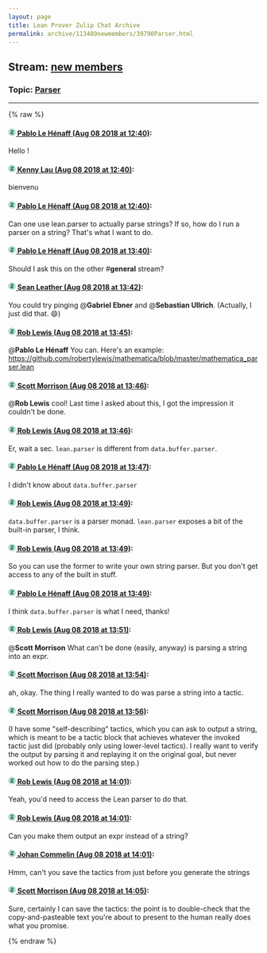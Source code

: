 ```yaml
---
layout: page
title: Lean Prover Zulip Chat Archive 
permalink: archive/113489newmembers/39790Parser.html
---
```


## Stream: [new members](index.html)
### Topic: [Parser](39790Parser.html)

---


{% raw %}
#### [![Click to go to Zulip](../../assets/img/zulip2.png) Pablo Le Hénaff (Aug 08 2018 at 12:40)](https://leanprover.zulipchat.com/#narrow/stream/113489-new%20members/topic/Parser/near/131100158):
Hello !

#### [![Click to go to Zulip](../../assets/img/zulip2.png) Kenny Lau (Aug 08 2018 at 12:40)](https://leanprover.zulipchat.com/#narrow/stream/113489-new%20members/topic/Parser/near/131100172):
bienvenu

#### [![Click to go to Zulip](../../assets/img/zulip2.png) Pablo Le Hénaff (Aug 08 2018 at 12:40)](https://leanprover.zulipchat.com/#narrow/stream/113489-new%20members/topic/Parser/near/131100173):
Can one use lean.parser to actually parse strings? If so, how do I run a parser on a string? That's what I want to do.

#### [![Click to go to Zulip](../../assets/img/zulip2.png) Pablo Le Hénaff (Aug 08 2018 at 13:40)](https://leanprover.zulipchat.com/#narrow/stream/113489-new%20members/topic/Parser/near/131102457):
Should I ask this on the other #**general**  stream?

#### [![Click to go to Zulip](../../assets/img/zulip2.png) Sean Leather (Aug 08 2018 at 13:42)](https://leanprover.zulipchat.com/#narrow/stream/113489-new%20members/topic/Parser/near/131102527):
You could try pinging @**Gabriel Ebner** and @**Sebastian Ullrich**. (Actually, I just did that. :smile:)

#### [![Click to go to Zulip](../../assets/img/zulip2.png) Rob Lewis (Aug 08 2018 at 13:45)](https://leanprover.zulipchat.com/#narrow/stream/113489-new%20members/topic/Parser/near/131102655):
@**Pablo Le Hénaff** You can. Here's an example: https://github.com/robertylewis/mathematica/blob/master/mathematica_parser.lean

#### [![Click to go to Zulip](../../assets/img/zulip2.png) Scott Morrison (Aug 08 2018 at 13:46)](https://leanprover.zulipchat.com/#narrow/stream/113489-new%20members/topic/Parser/near/131102723):
@**Rob Lewis** cool! Last time I asked about this, I got the impression it couldn't be done.

#### [![Click to go to Zulip](../../assets/img/zulip2.png) Rob Lewis (Aug 08 2018 at 13:46)](https://leanprover.zulipchat.com/#narrow/stream/113489-new%20members/topic/Parser/near/131102733):
Er, wait a sec. `lean.parser` is different from `data.buffer.parser`.

#### [![Click to go to Zulip](../../assets/img/zulip2.png) Pablo Le Hénaff (Aug 08 2018 at 13:47)](https://leanprover.zulipchat.com/#narrow/stream/113489-new%20members/topic/Parser/near/131102760):
I didn't know about `data.buffer.parser`

#### [![Click to go to Zulip](../../assets/img/zulip2.png) Rob Lewis (Aug 08 2018 at 13:49)](https://leanprover.zulipchat.com/#narrow/stream/113489-new%20members/topic/Parser/near/131102828):
`data.buffer.parser` is a parser monad. `lean.parser` exposes a bit of the built-in parser, I think.

#### [![Click to go to Zulip](../../assets/img/zulip2.png) Rob Lewis (Aug 08 2018 at 13:49)](https://leanprover.zulipchat.com/#narrow/stream/113489-new%20members/topic/Parser/near/131102840):
So you can use the former to write your own string parser. But you don't get access to any of the built in stuff.

#### [![Click to go to Zulip](../../assets/img/zulip2.png) Pablo Le Hénaff (Aug 08 2018 at 13:49)](https://leanprover.zulipchat.com/#narrow/stream/113489-new%20members/topic/Parser/near/131102853):
I think `data.buffer.parser` is what I need, thanks!

#### [![Click to go to Zulip](../../assets/img/zulip2.png) Rob Lewis (Aug 08 2018 at 13:51)](https://leanprover.zulipchat.com/#narrow/stream/113489-new%20members/topic/Parser/near/131102949):
@**Scott Morrison** What can't be done (easily, anyway) is parsing a string into an expr.

#### [![Click to go to Zulip](../../assets/img/zulip2.png) Scott Morrison (Aug 08 2018 at 13:54)](https://leanprover.zulipchat.com/#narrow/stream/113489-new%20members/topic/Parser/near/131103152):
ah, okay. The thing I really wanted to do was parse a string into a tactic.

#### [![Click to go to Zulip](../../assets/img/zulip2.png) Scott Morrison (Aug 08 2018 at 13:56)](https://leanprover.zulipchat.com/#narrow/stream/113489-new%20members/topic/Parser/near/131103215):
(I have some "self-describing" tactics, which you can ask to output a string, which is meant to be a tactic block that achieves whatever the invoked tactic just did (probably only using lower-level tactics). I really want to verify the output by parsing it and replaying it on the original goal, but never worked out how to do the parsing step.)

#### [![Click to go to Zulip](../../assets/img/zulip2.png) Rob Lewis (Aug 08 2018 at 14:01)](https://leanprover.zulipchat.com/#narrow/stream/113489-new%20members/topic/Parser/near/131103543):
Yeah, you'd need to access the Lean parser to do that.

#### [![Click to go to Zulip](../../assets/img/zulip2.png) Rob Lewis (Aug 08 2018 at 14:01)](https://leanprover.zulipchat.com/#narrow/stream/113489-new%20members/topic/Parser/near/131103549):
Can you make them output an expr instead of a string?

#### [![Click to go to Zulip](../../assets/img/zulip2.png) Johan Commelin (Aug 08 2018 at 14:01)](https://leanprover.zulipchat.com/#narrow/stream/113489-new%20members/topic/Parser/near/131103550):
Hmm, can't you save the tactics from just before you generate the strings

#### [![Click to go to Zulip](../../assets/img/zulip2.png) Scott Morrison (Aug 08 2018 at 14:05)](https://leanprover.zulipchat.com/#narrow/stream/113489-new%20members/topic/Parser/near/131103754):
Sure, certainly I can save the tactics: the point is to double-check that the copy-and-pasteable text you're about to present to the human really does what you promise.


{% endraw %}
